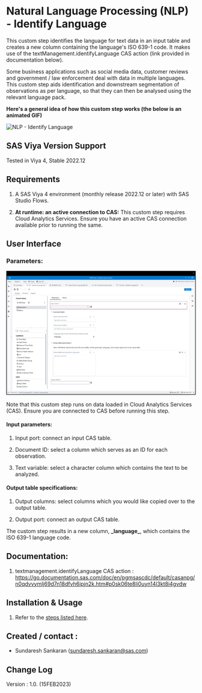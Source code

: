 # Natural Language Processing (NLP) - Identify Language

This custom step identifies the language for text data in an input table and creates a new column containing the language's ISO 639-1 code.  It makes use of the textManagement.identifyLanguage CAS action (link provided in documentation below).

Some business applications such as social media data, customer reviews and government / law enforcement deal with data in multiple languages. This custom step aids identification and downstream segmentation of observations as per language, so that they can then be analysed using the relevant language pack.



**Here's a general idea of how this custom step works (the below is an animated GIF)**

![NLP - Identify Language](./img/identify-language.gif)

## SAS Viya Version Support
Tested in Viya 4, Stable 2022.12

## Requirements

1. A SAS Viya 4 environment (monthly release 2022.12 or later) with SAS Studio Flows.

2. **At runtime: an active connection to CAS:** This custom step requires Cloud Analytics Services. Ensure you have an active CAS connection available prior to running the same.

## User Interface

### Parameters:

![Parameters](./img/identify-language-parameters.png)

Note that this custom step runs on data loaded in Cloud Analytics Services (CAS). Ensure you are connected to CAS before running this step.

#### Input parameters:

1. Input port: connect an input CAS table.

2. Document ID: select a column which serves as an ID for each observation.

3. Text variable: select a character column which contains the text to be analyzed.

#### Output table specifications:

1. Output columns: select columns which you would like copied over to the output table.

2. Output port: connect an output CAS table.

The custom step results in a new column, **\_language\_**, which contains the ISO 639-1 language code.

## Documentation:

1. textmanagement.identifyLanguage CAS action : https://go.documentation.sas.com/doc/en/pgmsascdc/default/casanpg/n0qdvvymlj69d7n18dfvh6ipjn2k.htm#p0sk06te8li0uyn14l3kt8i4gvdw

## Installation & Usage
1. Refer to the [steps listed here](https://github.com/sassoftware/sas-studio-custom-steps#getting-started---making-a-custom-step-from-this-repository-available-in-sas-studio).

## Created / contact : 

- Sundaresh Sankaran (sundaresh.sankaran@sas.com)

## Change Log

Version : 1.0.   (15FEB2023)